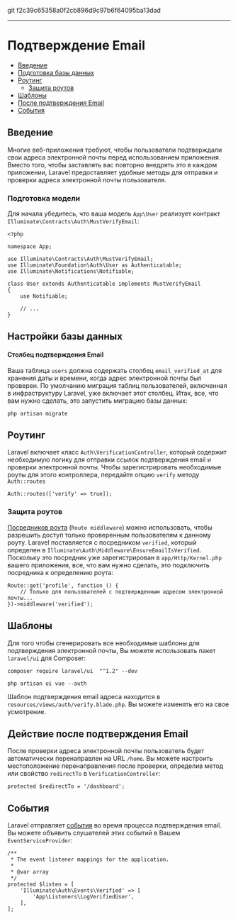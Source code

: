 git f2c39c65358a0f2cb896d9c97b6f64095ba13dad

---

# Подтверждение Email

- [Введение](#introduction)
- [Подготовка базы данных](#verification-database)
- [Роутинг](#verification-routing)
    - [Защита роутов](#protecting-routes)
- [Шаблоны](#verification-views)
- [После подтверждения Email](#after-verifying-emails)
- [События](#events)

<a name="introduction"></a>
## Введение

Многие веб-приложения требуют, чтобы пользователи подтверждали свои адреса электронной почты перед использованием приложения. Вместо того, чтобы заставлять вас повторно внедрять это в каждом приложении, Laravel предоставляет удобные методы для отправки и проверки адреса электронной почты пользователя.

### Подготовка модели

Для начала убедитесь, что ваша модель `App\User` реализует контракт `Illuminate\Contracts\Auth\MustVerifyEmail`:

    <?php

    namespace App;

    use Illuminate\Contracts\Auth\MustVerifyEmail;
    use Illuminate\Foundation\Auth\User as Authenticatable;
    use Illuminate\Notifications\Notifiable;

    class User extends Authenticatable implements MustVerifyEmail
    {
        use Notifiable;

        // ...
    }

<a name="verification-database"></a>
## Настройки базы данных

#### Столбец подтверждения Email

Ваша таблица `users` должна содержать столбец `email_verified_at` для хранения даты и времени, когда адрес электронной почты был проверен. По умолчанию миграция таблиц пользователей, включенная в инфраструктуру Laravel, уже включает этот столбец. Итак, все, что вам нужно сделать, это запустить миграцию базы данных:

    php artisan migrate

<a name="verification-routing"></a>
## Роутинг

Laravel включает класс `Auth\VerificationController`, который содержит необходимую логику для отправки ссылок подтверждения email и проверки электронной почты. Чтобы зарегистрировать необходимые роуты для этого контроллера, передайте опцию `verify` методу `Auth::routes`

    Auth::routes(['verify' => true]);

<a name="protecting-routes"></a>
### Защита роутов

[Посредников роута](/docs/{{version}}/middleware) (`Route middleware`) можно использовать, чтобы разрешить доступ только проверенным пользователям к данному роуту. Laravel поставляется с посредником `verified`, который определен в `Illuminate\Auth\Middleware\EnsureEmailIsVerified`. Поскольку это посредник уже зарегистрирован в `app/Http/Kernel.php` вашего приложения, все, что вам нужно сделать, это подключить посредника к определению роута:

    Route::get('profile', function () {
        // Только для пользователей с подтвержденным адресом электронной почты...
    })->middleware('verified');

<a name="verification-views"></a>
## Шаблоны

Для того чтобы сгенерировать все необходимые шаблоны для подтверждения электронной почты, Вы можете использовать пакет `laravel/ui` для Composer:

    composer require laravel/ui  "^1.2" --dev
    
    php artisan ui vue --auth
    
Шаблон подтверждения email адреса находится в `resources/views/auth/verify.blade.php`. Вы можете изменять его на свое усмотрение.

<a name="after-verifying-emails"></a>
## Действие после подтверждения Email

После проверки адреса электронной почты пользователь будет автоматически перенаправлен на URL `/home`. Вы можете настроить местоположение перенаправления после проверки, определив метод или свойство `redirectTo` в `VerificationController`:

    protected $redirectTo = '/dashboard';
    
<a name="events"></a>
## События

Laravel отправляет [события](/docs/{{version}}/events) во время процесса подтверждения email. Вы можете объявить слушателей этих событий в Вашем `EventServiceProvider`:

    /**
     * The event listener mappings for the application.
     *
     * @var array
     */
    protected $listen = [
        'Illuminate\Auth\Events\Verified' => [
            'App\Listeners\LogVerifiedUser',
        ],
    ];
